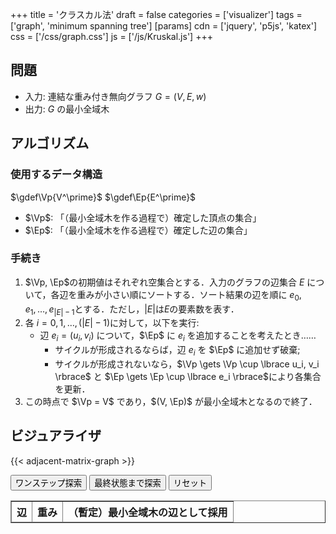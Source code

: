 +++
title = 'クラスカル法'
draft = false
categories = ['visualizer']
tags = ['graph', 'minimum spanning tree']
[params]
    cdn = ['jquery', 'p5js', 'katex']
    css = ['/css/graph.css']
    js = ['/js/Kruskal.js']
+++

## 問題

* 入力: 連結な重み付き無向グラフ $G = (V, E, w)$
* 出力: $G$ の最小全域木

## アルゴリズム

### 使用するデータ構造

$\gdef\Vp{V^\prime}$
$\gdef\Ep{E^\prime}$

* $\Vp$: 「（最小全域木を作る過程で）確定した頂点の集合」
* $\Ep$: 「（最小全域木を作る過程で）確定した辺の集合」

### 手続き

1. $\Vp, \Ep$の初期値はそれぞれ空集合とする．入力のグラフの辺集合 $E$ について，各辺を重みが小さい順にソートする．ソート結果の辺を順に $e_0, e_1, \ldots, e_{|E|-1}$とする．ただし，$|E|$は$E$の要素数を表す．
2. 各 $i = 0, 1, \ldots, (|E|-1)$に対して，以下を実行:
    * 辺 $e_i = (u_i, v_i)$ について，$\Ep$ に $e_i$ を追加することを考えたとき……
        * サイクルが形成されるならば，辺 $e_i$ を $\Ep$ に追加せず破棄;
        * サイクルが形成されないなら，$\Vp \gets \Vp \cup \lbrace u_i, v_i \rbrace$ と $\Ep \gets \Ep \cup \lbrace e_i \rbrace$により各集合を更新．
3. この時点で $\Vp = V$ であり，$(V, \Ep)$ が最小全域木となるので終了．

## ビジュアライザ

{{< adjacent-matrix-graph >}}

<div class="container">
  <button class="alg-btn" id="search">ワンステップ探索</button>
  <button class="alg-btn" id="goal">最終状態まで探索</button>
  <button class="alg-btn" id="reset">リセット</button>
  <table border="1" id="data_tbl">
    <thead>
      <tr>
        <th>辺</th>
        <th>重み</th>
        <th>（暫定）最小全域木の辺として採用</th>
      </tr>
    </thead>
  </table>
</div>
